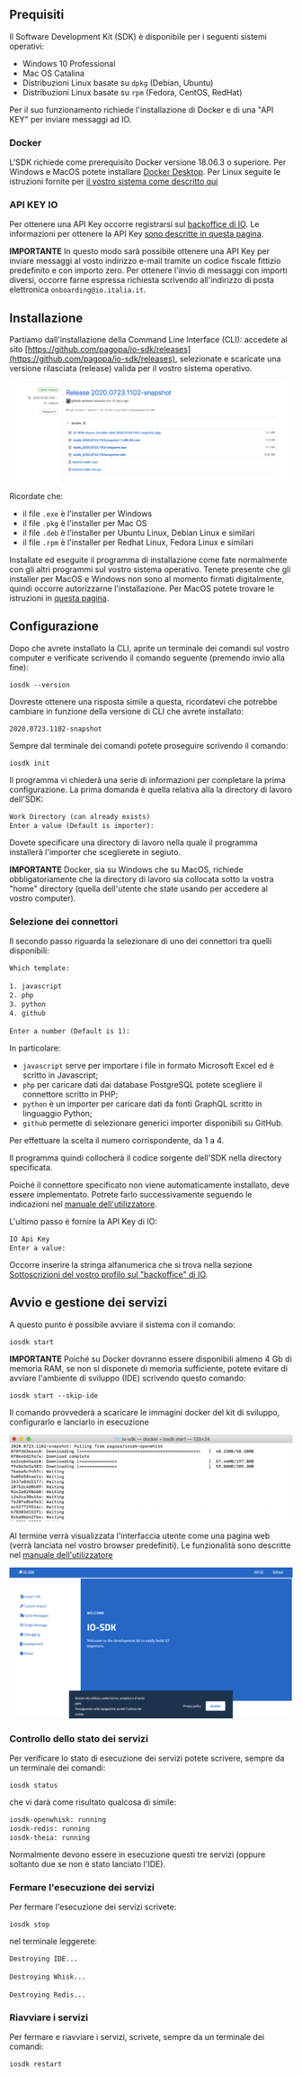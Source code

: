 ## Prequisiti

Il Software Development Kit (SDK) è disponibile per i seguenti sistemi operativi:

- Windows 10 Professional
- Mac OS Catalina
- Distribuzioni Linux basate su `dpkg` (Debian, Ubuntu)
- Distribuzioni Linux basate su `rpm` (Fedora, CentOS, RedHat)

Per il suo funzionamento richiede l'installazione di Docker e di una "API KEY" per inviare messaggi ad IO. 

### Docker

L'SDK richiede come prerequisito Docker versione 18.06.3 o superiore.
Per Windows e MacOS potete installare [Docker Desktop](https://www.docker.com/products/docker-desktop). Per Linux seguite le istruzioni fornite per [il vostro sistema come descritto qui](https://docs.docker.com/engine/install/)

### API KEY IO

Per ottenere una API Key occorre registrarsi sul [backoffice di IO](https://developer.io.italia.it/). Le informazioni per ottenere la API Key [sono descritte in questa pagina](https://developer.io.italia.it/openapi.html).

**IMPORTANTE** 
In questo modo sarà possibile ottenere una API Key per inviare messaggi al vosto indirizzo e-mail tramite un codice fiscale fittizio predefinito e con importo zero. Per ottenere l'invio di messaggi con importi diversi, occorre farne espressa richiesta scrivendo all'indirizzo di posta elettronica `onboarding@io.italia.it`.

## Installazione

Partiamo dall'installazione della Command Line Interface (CLI): accedete al sito [https://github.com/pagopa/io-sdk/releases](https://github.com/pagopa/io-sdk/releases), selezionate e scaricate una versione rilasciata (release) valida per il vostro sistema operativo.

![Releses](/docs/images/admin-releases.png)

Ricordate che: 
- il file `.exe` è l'installer per Windows
- il file `.pkg` è l'installer per Mac OS
- il file `.deb` è l'installer per Ubuntu Linux, Debian Linux e similari
- il file `.rpm` è l'installer per Redhat Linux, Fedora Linux e similari

Installate ed eseguite il programma di installazione come fate normalmente con gli altri programmi sul vostro sistema operativo. Tenete presente che gli installer per MacOS e Windows non sono al momento firmati digitalmente, quindi occorre autorizzarne l'installazione. Per MacOS potete trovare le istruzioni in [questa pagina](https://support.apple.com/it-it/HT202491).

## Configurazione

Dopo che avrete installato la CLI, aprite un terminale dei comandi sul vostro computer e verificate scrivendo il comando seguente (premendo invio alla fine):

```
iosdk --version
```

Dovreste ottenere una risposta simile a questa, ricordatevi che potrebbe cambiare in funzione della versione di CLI che avrete installato:

```
2020.0723.1102-snapshot
```

Sempre dal terminale dei comandi potete proseguire scrivendo il comando:

```
iosdk init
```

Il programma vi chiederà una serie di informazioni per completare la prima configurazione. La prima domanda è quella relativa alla la directory di lavoro dell'SDK:

```
Work Directory (can already exists)
Enter a value (Default is importer):
```

Dovete specificare una directory di lavoro nella quale il programma installerà l'importer che sceglierete in segiuto.

**IMPORTANTE** 
Docker, sia su Windows che su MacOS, richiede obbligatoriamente che la directory di lavoro sia collocata sotto la vostra "home" directory (quella dell'utente che state usando per accedere al vostro computer).

### Selezione dei connettori

Il secondo passo riguarda la selezionare di uno dei connettori tra quelli disponibili:

```
Which template:

1. javascript
2. php
3. python
4. github

Enter a number (Default is 1):
```

In particolare:

- `javascript` serve per importare i file in formato Microsoft Excel ed è scritto in Javascript;
- `php` per caricare dati dai database PostgreSQL potete scegliere il connettore scritto in PHP;
- `python` è un importer per caricare dati da fonti GraphQL scritto in linguaggio Python;
- `github` permette di selezionare generici importer disponibili su GitHub.

Per effettuare la scelta il numero corrispondente, da 1 a 4.

Il programma quindi collocherà il codice sorgente dell'SDK nella directory specificata. 

Poiché il connettore specificato non viene automaticamente installato, deve essere implementato. Potrete farlo successivamente seguendo le indicazioni nel [manuale dell'utilizzatore](/docs/utente.md).

L'ultimo passo è fornire la API Key di IO:

```
IO Api Key
Enter a value: 
```

Occorre inserire la stringa alfanumerica che si trova nella sezione [Sottoscrizioni del vostro profilo sul "backoffice" di IO](https://developer.io.italia.it/profile).

## Avvio e gestione dei servizi

A questo punto è possibile avviare il sistema con il comando:

```
iosdk start
```

**IMPORTANTE**
Poiché su Docker dovranno essere disponibili almeno 4 Gb di memoria RAM, se non si disponete di memoria sufficiente, potete evitare di avviare l'ambiente di sviluppo (IDE) scrivendo questo comando: 

```
iosdk start --skip-ide
```

Il comando provvederà a scaricare le immagini docker del kit di sviluppo, configurarlo e lanciarlo in esecuzione

![Releses](/docs/images/iosdk-docker-start.png)

Al termine verrà visualizzata l'interfaccia utente come una pagina web (verrà lanciata nel vostro browser predefiniti). Le funzionalità sono descritte nel [manuale dell'utilizzatore](/docs/utente.md)

![Releses](/docs/images/iosdk-web-ide-1.png)

### Controllo dello stato dei servizi

Per verificare lo stato di esecuzione dei servizi potete scrivere, sempre da un terminale dei comandi:

```
iosdk status
```

che vi darà come risultato qualcosa di simile:

```
iosdk-openwhisk: running
iosdk-redis: running
iosdk-theia: running
```

Normalmente devono essere in esecuzione questi tre servizi (oppure soltanto due se non è stato lanciato l'IDE).

### Fermare l'esecuzione dei servizi

Per fermare l'esecuzione dei servizi scrivete:

```
iosdk stop
```

nel terminale leggerete:

```
Destroying IDE...

Destroying Whisk...

Destroying Redis...
```

### Riavviare i servizi

Per fermare e riavviare i servizi, scrivete, sempre da un terminale dei comandi:

```
iosdk restart
```
